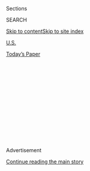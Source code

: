 <div id="app">

<div>

<div>

<div>

<div class="NYTAppHideMasthead css-1q2w90k e1suatyy0">

<div class="section css-ui9rw0 e1suatyy2">

<div class="css-eph4ug er09x8g0">

<div class="css-6n7j50">

</div>

<span class="css-1dv1kvn">Sections</span>

<div class="css-10488qs">

<span class="css-1dv1kvn">SEARCH</span>

</div>

[Skip to content](#site-content)[Skip to site
index](#site-index)

</div>

<div id="masthead-section-label" class="css-1wr3we4 eaxe0e00">

[U.S.](https://www.nytimes3xbfgragh.onion/section/us)

</div>

<div class="css-10698na e1huz5gh0">

</div>

</div>

<div id="masthead-bar-one" class="section hasLinks css-15hmgas e1csuq9d3">

<div class="css-uqyvli e1csuq9d0">

</div>

<div class="css-1uqjmks e1csuq9d1">

</div>

<div class="css-9e9ivx">

[](https://myaccount.nytimes3xbfgragh.onion/auth/login?response_type=cookie&client_id=vi)

</div>

<div class="css-1bvtpon e1csuq9d2">

[Today’s
Paper](https://www.nytimes3xbfgragh.onion/section/todayspaper)

</div>

</div>

</div>

</div>

<div data-aria-hidden="false">

<div id="site-content" data-role="main">

<div>

<div class="css-1aor85t" style="opacity:0.000000001;z-index:-1;visibility:hidden">

<div class="css-1hqnpie">

<div class="css-epjblv">

<span class="css-17xtcya">[U.S.](/section/us)</span><span class="css-x15j1o">|</span><span class="css-fwqvlz">Bishop-Elect
Resigns After Being Accused of Sexually Abusing a
Minor</span>

</div>

<div class="css-k008qs">

<div class="css-1iwv8en">

<span class="css-18z7m18"></span>

<div>

</div>

</div>

<span class="css-1n6z4y">https://nyti.ms/3lXjd4B</span>

<div class="css-1705lsu">

<div class="css-4xjgmj">

<div class="css-4skfbu" data-role="toolbar" data-aria-label="Social Media Share buttons, Save button, and Comments Panel with current comment count" data-testid="share-tools">

  - 
  - 
  - 
  - 
    
    <div class="css-6n7j50">
    
    </div>

  - 

</div>

</div>

</div>

</div>

</div>

</div>

<div class="css-13pd83m">

</div>

<div id="top-wrapper" class="css-1sy8kpn">

<div id="top-slug" class="css-l9onyx">

Advertisement

</div>

[Continue reading the main
story](#after-top)

<div class="ad top-wrapper" style="text-align:center;height:100%;display:block;min-height:250px">

<div id="top" class="place-ad" data-position="top" data-size-key="top">

</div>

</div>

<div id="after-top">

</div>

</div>

<div>

<div id="sponsor-wrapper" class="css-1hyfx7x">

<div id="sponsor-slug" class="css-19vbshk">

Supported by

</div>

[Continue reading the main
story](#after-sponsor)

<div id="sponsor" class="ad sponsor-wrapper" style="text-align:center;height:100%;display:block">

</div>

<div id="after-sponsor">

</div>

</div>

<div class="css-186x18t">

</div>

<div class="css-1vkm6nb ehdk2mb0">

# Bishop-Elect Resigns After Being Accused of Sexually Abusing a Minor

</div>

Father Michel J. Mulloy was chosen by Pope Francis to lead the Diocese
of Duluth, Minn., but then an allegation from the 1980s surfaced, church
officials said.

<div class="css-18e8msd">

<div class="css-vp77d3 epjyd6m0">

<div class="css-hus3qt ey68jwv0" data-aria-hidden="true">

[![Neil
Vigdor](https://static01.graylady3jvrrxbe.onion/images/2019/07/25/reader-center/author-neil-vigdor/author-neil-vigdor-thumbLarge.png
"Neil Vigdor")](https://www.nytimes3xbfgragh.onion/by/neil-vigdor)

</div>

<div class="css-1baulvz">

By [<span class="css-1baulvz last-byline" itemprop="name">Neil
Vigdor</span>](https://www.nytimes3xbfgragh.onion/by/neil-vigdor)

</div>

</div>

  - Sept. 7,
    2020

  - 
    
    <div class="css-4xjgmj">
    
    <div class="css-d8bdto" data-role="toolbar" data-aria-label="Social Media Share buttons, Save button, and Comments Panel with current comment count" data-testid="share-tools">
    
      - 
      - 
      - 
      - 
        
        <div class="css-6n7j50">
        
        </div>
    
      - 
    
    </div>
    
    </div>

</div>

</div>

<div class="section meteredContent css-1r7ky0e" name="articleBody" itemprop="articleBody">

<div class="css-1fanzo5 StoryBodyCompanionColumn">

<div class="css-53u6y8">

Pope Francis on Monday accepted the resignation of a priest whom he had
chosen to become the bishop of the Roman Catholic diocese in Duluth,
Minn., after a nearly 40-year-old allegation of sexual abuse of a minor
emerged against the clergyman, church officials said.

The priest, Father Michel J. Mulloy, 67, had been scheduled to be
installed on Oct. 1 as the bishop of the diocese, which estimated that
it [serves about 56,000
Catholics](https://www.dioceseduluth.org/About-Us) at 92 parishes in
northeastern
Minnesota.

<div class="css-79elbk" data-testid="photoviewer-wrapper">

<div class="css-z3e15g" data-testid="photoviewer-wrapper-hidden">

</div>

<div class="css-1a48zt4 ehw59r15" data-testid="photoviewer-children">

<div class="css-zgakxe erfvjey0">

<span class="css-1ly73wi e1tej78p0">Image</span>

<div class="css-zjzyr8">

<div data-testid="lazyimage-container" style="height:425.97777777777776px">

</div>

</div>

</div>

<span class="css-16f3y1r e13ogyst0" data-aria-hidden="true">Former
Bishop-elect Michel J.
Mulloy</span><span class="css-cnj6d5 e1z0qqy90" itemprop="copyrightHolder"><span class="css-1ly73wi e1tej78p0">Credit...</span><span>Diocese
of Duluth</span></span>

</div>

</div>

But a little more than two weeks after his June 19 appointment by the
pope, the Diocese of Rapid City in South Dakota, where Father Mulloy had
been serving as diocesan administrator, was alerted about a [sexual
abuse
allegation](https://www.rapidcitydiocese.org/wp-content/uploads/2020/09/Statement-MM4.pdf)
against him from the 1980s, church officials said.

</div>

</div>

<div class="css-1fanzo5 StoryBodyCompanionColumn">

<div class="css-53u6y8">

The bishop-elect’s resignation came after the Vatican in July told
bishops around the world to [report cases of clerical sex
abuse](https://www.nytimes3xbfgragh.onion/2020/07/16/world/europe/vatican-new-sex-abuse-rules.html)
to the civil authorities, part of an ongoing and contentious [effort by
Francis](https://www.nytimes3xbfgragh.onion/2019/05/09/world/europe/pope-francis-abuse-catholic-church.html?action=click&module=RelatedLinks&pgtype=Article)
to confront a blight on the Catholic Church.

Father James B. Bissonette, the diocesan administrator for the Diocese
of Duluth, [announced Father Mulloy’s
resignation](https://www.dioceseduluth.org/blog/Daily-News/statement-regarding-the-resignation-of-bishop-elect-michel-mulloy)
in a statement on Monday.

“We grieve with all who have suffered sexual abuse and their loved
ones,” Father Bissonette said. “I ask you to pray for the person who
has come forward with this accusation, for Father Mulloy, for the
faithful of our diocese, and for all affected.”

The Diocese of Rapid City said it informed law enforcement about the
allegation and told Father Mulloy to refrain from engaging in ministry
while an independent investigation that it had commissioned was
conducted.

Based on the findings of that inquiry, the diocese said, the allegation
was referred to a lay-majority diocesan review panel, which concluded
that it warranted further investigation under canon law. The diocese
said it brought the allegation to the attention of the pope.

</div>

</div>

<div class="css-1fanzo5 StoryBodyCompanionColumn">

<div class="css-53u6y8">

Father Mulloy did not respond to a phone message seeking comment on
Monday, and the diocese did not provide further details about the
allegation. It was not immediately clear what capacity Father Mulloy was
serving in at the time.

The Rapid City Police Department did not respond to a request for
comment on Monday, but told The Associated Press that it had [no report
of allegations against Father
Mulloy](https://apnews.com/22a3998a4fe521384c6beabd44013764).

Father Mulloy, a South Dakota native, was ordained in 1979, according to
a post on the website of the Diocese of Sioux Falls [announcing his
appointment as a
bishop](https://www.sfcatholic.org/bishopsbulletin/pope-francis-names-father-michel-mulloy-of-diocese-of-rapid-city-as-bishop-of-duluth/).

His first assignment was at the [Cathedral of Our Lady of Perpetual
Help](https://www.cathedralolph.org/) in Rapid City from 1979 to 1981.
He was then assigned to [Christ the King
Parish](http://www.ctkparish-sf.org/) in Sioux Falls and held positions
at several other parishes in South Dakota during the 1980s.

The bishop’s post in the Diocese of Duluth has been vacant since last
December, when Bishop Paul D. Sirba, 59, [died of a heart attack before
offering
Mass](https://www.catholicnewsagency.com/news/duluths-bishop-paul-sirba-dies-unexpectedly-at-59-15815),
the Catholic News Agency reported. Father Bissonette will continue to
serve as diocesan administrator until the pope appoints a new bishop.

</div>

</div>

<div>

</div>

</div>

<div>

</div>

<div>

</div>

<div>

</div>

<div>

<div id="bottom-wrapper" class="css-1ede5it">

<div id="bottom-slug" class="css-l9onyx">

Advertisement

</div>

[Continue reading the main
story](#after-bottom)

<div id="bottom" class="ad bottom-wrapper" style="text-align:center;height:100%;display:block;min-height:90px">

</div>

<div id="after-bottom">

</div>

</div>

</div>

</div>

</div>

## Site Index

<div>

</div>

## Site Information Navigation

  - [© <span>2020</span> <span>The New York Times
    Company</span>](https://help.nytimes3xbfgragh.onion/hc/en-us/articles/115014792127-Copyright-notice)

<!-- end list -->

  - [NYTCo](https://www.nytco.com/)
  - [Contact
    Us](https://help.nytimes3xbfgragh.onion/hc/en-us/articles/115015385887-Contact-Us)
  - [Work with us](https://www.nytco.com/careers/)
  - [Advertise](https://nytmediakit.com/)
  - [T Brand Studio](http://www.tbrandstudio.com/)
  - [Your Ad
    Choices](https://www.nytimes3xbfgragh.onion/privacy/cookie-policy#how-do-i-manage-trackers)
  - [Privacy](https://www.nytimes3xbfgragh.onion/privacy)
  - [Terms of
    Service](https://help.nytimes3xbfgragh.onion/hc/en-us/articles/115014893428-Terms-of-service)
  - [Terms of
    Sale](https://help.nytimes3xbfgragh.onion/hc/en-us/articles/115014893968-Terms-of-sale)
  - [Site
    Map](https://spiderbites.nytimes3xbfgragh.onion)
  - [Help](https://help.nytimes3xbfgragh.onion/hc/en-us)
  - [Subscriptions](https://www.nytimes3xbfgragh.onion/subscription?campaignId=37WXW)

</div>

</div>

</div>

</div>
